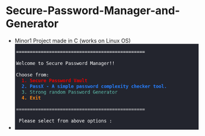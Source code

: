 # Secure-Password-Manager-and-Generator

* Minor1 Project made in C (works on Linux OS)
* ![nothing](./interface.png "Home Interface")
